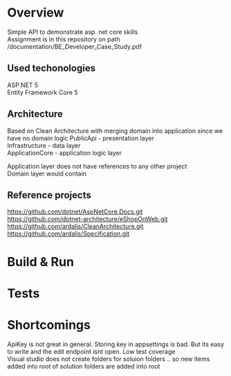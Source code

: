 # Overview
Simple API to demonstrate asp. net core skills  
Assignment is in this repository on path /documentation/BE_Developer_Case_Study.pdf  

## Used techonologies
ASP.NET 5  
Entity Framework Core 5

## Architecture
Based on Clean Architecture with merging domain into application since we have no domain logic
PublicApi - presentation layer  
Infrastructure - data layer  
ApplicationCore - application logic layer  

Application layer does not have references to any other project  
Domain layer would contain

## Reference projects
https://github.com/dotnet/AspNetCore.Docs.git  
https://github.com/dotnet-architecture/eShopOnWeb.git  
https://github.com/ardalis/CleanArchitecture.git  
https://github.com/ardalis/Specification.git  



# Build & Run



# Tests



# Shortcomings
ApiKey is not great in general. Storing key in appsettings is bad. But its easy to write and the edit endpoint isnt open.
Low test coverage  
Visual studio does not create folders for soluion folders .. so new items added into root of solution folders are added into root
